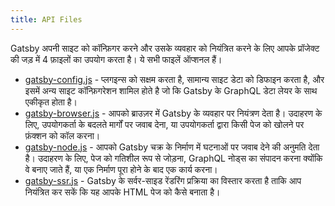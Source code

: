 ```yaml
---
title: API Files
---
```


Gatsby अपनी साइट को कॉन्फ़िगर करने और उसके व्यवहार को नियंत्रित करने के लिए आपके प्रॉजेक्ट की जड़ में 4 फ़ाइलों का उपयोग करता है। ये सभी फाइलें ऑप्शनल हैं।

- [gatsby-config.js](/docs/api-files-gatsby-config) - प्लगइन्स को सक्षम करता है, सामान्य साइट डेटा को डिफाइन करता है, और इसमें अन्य साइट कॉन्फ़िगरेशन शामिल होते है जो कि Gatsby के GraphQL डेटा लेयर के साथ एकीकृत होता है।
- [gatsby-browser.js](/docs/api-files-gatsby-browser) - आपको ब्राउज़र में Gatsby के व्यवहार पर नियंत्रण देता है। उदाहरण के लिए, उपयोगकर्ता के बदलते मार्गों पर जवाब देना, या उपयोगकर्ता द्वारा किसी पेज को खोलने पर फ़ंक्शन को कॉल करना।
- [gatsby-node.js](/docs/api-files-gatsby-node) - आपको Gatsby चक्र के निर्माण में घटनाओं पर जवाब देने की अनुमति देता है। उदाहरण के लिए, पेज को गतिशील रूप से जोड़ना, GraphQL नोड्स का संपादन करना क्योंकि वे बनाए जाते हैं, या एक निर्माण पूरा होने के बाद एक कार्य करना।
- [gatsby-ssr.js](/docs/api-files-gatsby-ssr) - Gatsby के सर्वर-साइड रेंडरिंग प्रक्रिया का विस्तार करता है ताकि आप नियंत्रित कर सकें कि यह आपके HTML पेज को कैसे बनाता है।
